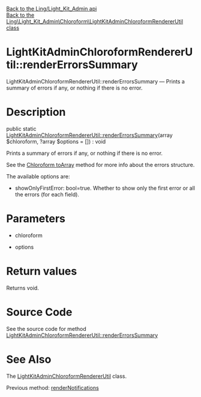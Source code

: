 [Back to the Ling/Light_Kit_Admin api](https://github.com/lingtalfi/Light_Kit_Admin/blob/master/doc/api/Ling/Light_Kit_Admin.md)<br>
[Back to the Ling\Light_Kit_Admin\Chloroform\LightKitAdminChloroformRendererUtil class](https://github.com/lingtalfi/Light_Kit_Admin/blob/master/doc/api/Ling/Light_Kit_Admin/Chloroform/LightKitAdminChloroformRendererUtil.md)


LightKitAdminChloroformRendererUtil::renderErrorsSummary
================



LightKitAdminChloroformRendererUtil::renderErrorsSummary — Prints a summary of errors if any, or nothing if there is no error.




Description
================


public static [LightKitAdminChloroformRendererUtil::renderErrorsSummary](https://github.com/lingtalfi/Light_Kit_Admin/blob/master/doc/api/Ling/Light_Kit_Admin/Chloroform/LightKitAdminChloroformRendererUtil/renderErrorsSummary.md)(array $chloroform, ?array $options = []) : void




Prints a summary of errors if any, or nothing if there is no error.

See the [Chloroform toArray](https://github.com/lingtalfi/Chloroform/blob/master/doc/api/Ling/Chloroform/Form/Chloroform/toArray.md) method for more info about the errors structure.

The available options are:
- showOnlyFirstError: bool=true. Whether to show only the first error or all the errors (for each field).




Parameters
================


- chloroform

    

- options

    


Return values
================

Returns void.








Source Code
===========
See the source code for method [LightKitAdminChloroformRendererUtil::renderErrorsSummary](https://github.com/lingtalfi/Light_Kit_Admin/blob/master/Chloroform/LightKitAdminChloroformRendererUtil.php#L93-L127)


See Also
================

The [LightKitAdminChloroformRendererUtil](https://github.com/lingtalfi/Light_Kit_Admin/blob/master/doc/api/Ling/Light_Kit_Admin/Chloroform/LightKitAdminChloroformRendererUtil.md) class.

Previous method: [renderNotifications](https://github.com/lingtalfi/Light_Kit_Admin/blob/master/doc/api/Ling/Light_Kit_Admin/Chloroform/LightKitAdminChloroformRendererUtil/renderNotifications.md)<br>

